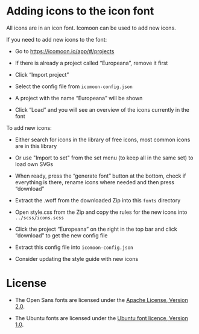 # Adding icons to the icon font

All icons are in an icon font. Icomoon can be used to add new icons.

If you need to add new icons to the font:

- Go to https://icomoon.io/app/#/projects

- If there is already a project called “Europeana”, remove it first

- Click “Import project”

- Select the config file from `icomoon-config.json`

- A project with the name “Europeana” will be shown

- Click “Load” and you will see an overview of the icons currently in the font

To add new icons:

- Either search for icons in the library of free icons, most common icons are in this library

- Or use "Import to set" from the set menu (to keep all in the same set) to load own SVGs

- When ready, press the “generate font” button at the bottom, check if everything is there, rename icons where needed and then press “download”

- Extract the .woff from the downloaded Zip into this `fonts` directory

- Open style.css from the Zip and copy the rules for the new icons into `../scss/icons.scss`

- Click the project “Europeana” on the right in the top bar and click “download” to get the new config file

- Extract this config file into `icomoon-config.json`

- Consider updating the style guide with new icons

# License

- The Open Sans fonts are licensed under the [Apache License, Version 2.0](https://www.apache.org/licenses/LICENSE-2.0).

- The Ubuntu fonts are licensed under the [Ubuntu font licence, Version 1.0](https://ubuntu.com/legal/font-licence).
